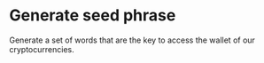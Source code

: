 # Generate seed phrase
Generate a set of words that are the key to access the wallet of our cryptocurrencies.
